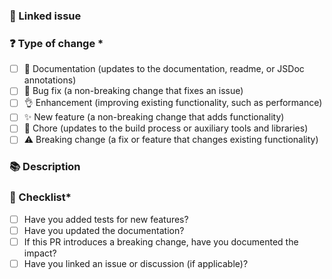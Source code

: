 ### 🔗 Linked issue

<!-- If applicable, mention the related issue number as #123 -->

### ❓ Type of change *

<!-- What types of changes does your code introduce? Put an `x` in all the boxes that apply. -->

- [ ] 📖 Documentation (updates to the documentation, readme, or JSDoc annotations)
- [ ] 🐞 Bug fix (a non-breaking change that fixes an issue)
- [ ] 👌 Enhancement (improving existing functionality, such as performance)
- [ ] ✨ New feature (a non-breaking change that adds functionality)
- [ ] 🧹 Chore (updates to the build process or auxiliary tools and libraries)
- [ ] ⚠️ Breaking change (a fix or feature that changes existing functionality)

### 📚 Description

<!-- Provide a clear and concise description of the change -->
<!-- Explain why this change is necessary and what problem it solves -->
<!-- If applicable, mention related issues, e.g., "Resolves #1337" -->

### 📝 Checklist*

<!-- Put an `x` in all the boxes that apply. -->

- [ ] Have you added tests for new features?
- [ ] Have you updated the documentation?
- [ ] If this PR introduces a breaking change, have you documented the impact?
- [ ] Have you linked an issue or discussion (if applicable)?
